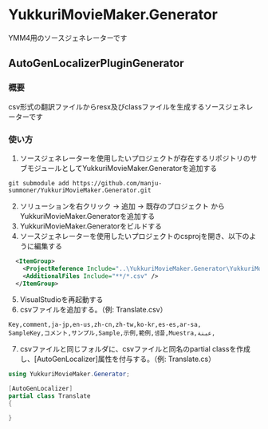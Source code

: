 ﻿# YukkuriMovieMaker.Generator
YMM4用のソースジェネレーターです

## AutoGenLocalizerPluginGenerator
### 概要
csv形式の翻訳ファイルからresx及びclassファイルを生成するソースジェネレーターです

### 使い方
1. ソースジェネレーターを使用したいプロジェクトが存在するリポジトリのサブモジュールとしてYukkuriMovieMaker.Generatorを追加する
```
git submodule add https://github.com/manju-summoner/YukkuriMovieMaker.Generator.git
```
2. ソリューションを右クリック → 追加 → 既存のプロジェクト からYukkuriMovieMaker.Generatorを追加する
3. YukkuriMovieMaker.Generatorをビルドする
4. ソースジェネレーターを使用したいプロジェクトのcsprojを開き、以下のように編集する
```xml
  <ItemGroup>
    <ProjectReference Include="..\YukkuriMovieMaker.Generator\YukkuriMovieMaker.Generator\YukkuriMovieMaker.Generator.csproj" OutputItemType="Analyzer" ReferenceOutputAssembly="false" />   
    <AdditionalFiles Include="**/*.csv" />
  </ItemGroup>
```
5. VisualStudioを再起動する
6. csvファイルを追加する。（例: Translate.csv）
```csv
Key,comment,ja-jp,en-us,zh-cn,zh-tw,ko-kr,es-es,ar-sa,
SampleKey,コメント,サンプル,Sample,示例,範例,샘플,Muestra,عينة,
```
7. csvファイルと同じフォルダに、csvファイルと同名のpartial classを作成し、[AutoGenLocalizer]属性を付与する。（例: Translate.cs）
```cs
using YukkuriMovieMaker.Generator;

[AutoGenLocalizer]
partial class Translate
{

}
```